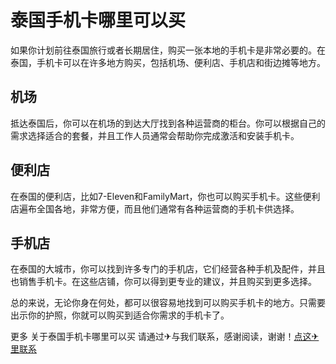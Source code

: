 # 泰国手机卡哪里可以买

如果你计划前往泰国旅行或者长期居住，购买一张本地的手机卡是非常必要的。在泰国，手机卡可以在许多地方购买，包括机场、便利店、手机店和街边摊等地方。

## 机场

抵达泰国后，你可以在机场的到达大厅找到各种运营商的柜台。你可以根据自己的需求选择适合的套餐，并且工作人员通常会帮助你完成激活和安装手机卡。

## 便利店

在泰国的便利店，比如7-Eleven和FamilyMart，你也可以购买手机卡。这些便利店遍布全国各地，非常方便，而且他们通常有各种运营商的手机卡供选择。

## 手机店

在泰国的大城市，你可以找到许多专门的手机店，它们经营各种手机及配件，并且也销售手机卡。在这些店铺，你可以得到更专业的建议，并且购买到更多选择。

总的来说，无论你身在何处，都可以很容易地找到可以购买手机卡的地方。只需要出示你的护照，你就可以购买到适合你需求的手机卡了。

更多 关于泰国手机卡哪里可以买 请通过✈与我们联系，感谢阅读，谢谢！[点这✈里联系](https://add.k02.cc)